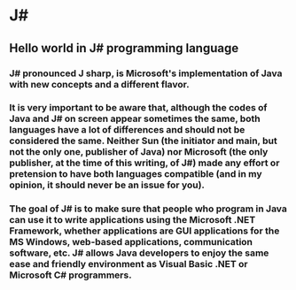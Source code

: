 # J#
## Hello world in J# programming language

### J# pronounced J sharp, is Microsoft's implementation of Java with new concepts and a different flavor.

### It is very important to be aware that, although the codes of Java and J# on screen appear sometimes the same, both languages have a lot of differences and should not be considered the same. Neither Sun (the initiator and main, but not the only one, publisher of Java) nor Microsoft (the only publisher, at the time of this writing, of J#) made any effort or pretension to have both languages compatible (and in my opinion, it should never be an issue for you).

### The goal of J# is to make sure that people who program in Java can use it to write applications using the Microsoft .NET Framework, whether applications are GUI applications for the MS Windows, web-based applications, communication software, etc. J# allows Java developers to enjoy the same ease and friendly environment as Visual Basic .NET or Microsoft C# programmers.